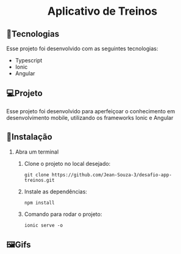 <h1 align="center">Aplicativo de Treinos</h1>

## :electric_plug:Tecnologias

Esse projeto foi desenvolvido com as seguintes tecnologias:

* Typescript
* Ionic
* Angular

## :computer:Projeto

Esse projeto foi desenvolvido para aperfeiçoar o conhecimento em desenvolvimento mobile, utilizando os frameworks Ionic e Angular

## :floppy_disk:Instalação

1. Abra um terminal

    1. Clone o projeto no local desejado:
        ```
        git clone https://github.com/Jean-Souza-3/desafio-app-treinos.git
        ```

    2. Instale as dependências:
        ```
        npm install
        ```
    
    3. Comando para rodar o projeto:
        ```
        ionic serve -o
        ```
          
## :framed_picture:Gifs
